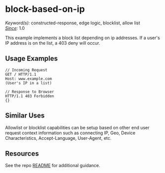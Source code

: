 # block-based-on-ip

*Keyword(s):* constructed-response, edge logic, blocklist, allow list<br>
*[Since](https://techdocs.akamai.com/edgeworkers/docs/about-the-javascript-api):* 1.0

This example implements a block list depending on ip addresses. If a user's IP address is on the list, a 403 deny will occur.

## Usage Examples
````
// Incoming Request
GET / HTTP/1.1
Host: www.example.com
(User's IP in a list)

// Response to Browser
HTTP/1.1 403 Forbidden
{}
````
## Similar Uses
Allowlist or blocklist capabilities can be setup based on other end user request context information such as connecting IP, Geo, Device Characteristics, Accept-Language, User-Agent, etc. 

## Resources
See the repo [README](https://github.com/akamai/edgeworkers-examples#Resources) for additional guidance.

